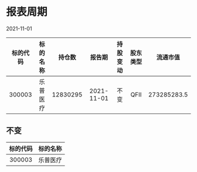 # 报表周期 

2021-11-01

| 标的代码 | 标的名称 | 持仓数 | 报告期 | 持股变动 | 股东类型 | 流通市值 |
|:--:|:--:|:--:|:--:|:--:|:--:|:--:|
|300003|乐普医疗|12830295|2021-11-01|不变|QFII|273285283.5|


## 不变 

| 标的代码 | 标的名称 |
|:--:|:--:|
|300003|乐普医疗|

